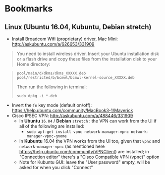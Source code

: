# Bookmarks

## Linux (Ubuntu 16.04, Kubuntu, Debian stretch)

* Install Broadcom Wifi (proprietary) driver, Mac Mini: http://askubuntu.com/a/626653/331909

> You need to install wireless driver.
> Insert your Ubuntu installation disk or a flash drive and copy these files from the installation disk to your Home directory:

> ```
> pool/main/d/dkms/dkms_XXXXX.deb
> pool/restricted/b/bcmwl/bcmwl-kernel-source_XXXXX.deb
> ```
>
> Then run the following in terminal:
>
> `sudo dpkg -i *.deb`

* Invert the `fn` key mode (default on/off): https://help.ubuntu.com/community/MacBook3-1/Maverick
* Cisco IPSEC VPN: http://askubuntu.com/a/488446/331909
    * In __Ubuntu__ `16.04` / __Debian__ `stretch` : the VPN can work from the UI if all of the following are installed:
        * `sudo apt-get install vpnc network-manager-vpnc network-manager-vpnc-gnome`
    * In __Kubuntu__ 16.04 the VPN works from the UI too, given that `vpnc` and `network-manager-vpnc` (as mentioned here https://help.ubuntu.com/community/VPNClient) are installed; in "Connection editor" there's a "Cisco Compatible VPN (vpnc)" option
    * Note for Kubuntu GUI: leave the "User password" empty, will be asked for when you click "Connect"
